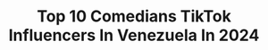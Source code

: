 ---
title: Top 10 Comedians TikTok Influencers In Venezuela In 2024
description: >-
  Find top comedians TikTok influencers in Venezuela in 2024. Most popular hashtags: #parati #comedia #fyp #venezuela.
platform: TikTok
hits: 55
text_top: Identify the best TikTok accounts on inBeat.
text_bottom: inBeat holds 55 TikTok influencers like this in Venezuela for you to connect with.
profiles:
  - username: "lorepereda7"
    fullname: >-
      MortyMOON🌙
    bio: >-
      🇻🇪 ⚠️Contest +18⚠️ 🚫SpamLike=Block ✨ 20K! ✨ Occosplay / Comedia / Cosplay /
    location: "Venezuela"
    followers: 20400
    engagement: 1968
    commentsToLikes: 0.060961
    id: ckbffupahasy50j23ffx96j7r
    verified: false
    hashtags: "#fyp, #madison, #wolf, #foryou"
  - username: "kheniavtb03"
    fullname: >-
      Khenia Tavera
    bio: >-
      Con mi toque de locura Amante de la actuación y comedia♡ INSTA: @kheniavtb
    location: "Venezuela"
    followers: 17500
    engagement: 1395
    commentsToLikes: 0.034569
    id: ckc8xqv8wlw1i0j23aovgvb0m
    verified: false
    hashtags: "#foryou, #parati, #fyp, #foryoupage"
  - username: "ariasmoro10"
    fullname: >-
      🌟Andrea Arias Moro🌟
    bio: >-
      Comunicadora Social. Comedia, Cocina, Beagles 🐶, Salud, Siembra y Belleza
    location: "Venezuela"
    followers: 103900
    engagement: 346
    commentsToLikes: 0.062342
    id: ckc36suq2vowr0j23eu09n15m
    verified: false
    hashtags: "#pegar, #parati, #arauz, #ecuador"
  - username: "ej.rblx"
    fullname: >-
      𓃰𓃰roblox𓃰𓃰
    bio: >-
      perdon que Corte El live
    location: "Venezuela"
    followers: 5516
    engagement: 2926
    commentsToLikes: 0.165679
    id: ckck65n8qrae70j23ycsc68b4
    verified: false
    hashtags: "#foryoupage, #destacame, #inverted, #voiceeffects"
  - username: "baddest_bi"
    fullname: >-
      Ori🌈
    bio: >-
      18 🌈🖤⛓🧚‍♀️✨💕⚔️ Sígueme en Ig: orianatoubia_ She/Her
    location: "Venezuela"
    followers: 50100
    engagement: 1975
    commentsToLikes: 0.023198
    id: ckaci1tu61nn10i78b91to6pu
    verified: false
    hashtags: "#trend, #makeup, #lesbian, #comedia"
  - username: "viregnavegas"
    fullname: >-
      Viregna Vegas
    bio: >-
      🇻🇪Madre de Tres♥️
    location: "Venezuela"
    followers: 9999
    engagement: 1740
    commentsToLikes: 0.097798
    id: ckbaecbmk6kht0j23mretzakf
    verified: false
    hashtags: "#coffee, #jajajaja, #venezuela, #comedia"
  - username: "husky.bae"
    fullname: >-
      Husky bae
    bio: >-
      Vive y deja vivir🪐✨ IG: husky.ce
    location: "Venezuela"
    followers: 127500
    engagement: 1896
    commentsToLikes: 0.028570
    id: cka0yvjglcvuv0i783mfzzgv6
    verified: false
    hashtags: "#comediaenespa, #fyp, #mexico, #parati"
  - username: "allbriel_"
    fullname: >-
      A ʟ ʟ ʙ ʀ ɪ ᴇ ʟ
    bio: >-
      💥Hombre Shadow ban 💥 CEO del "xd" Soy simple 🧃Critico todo lo que se mueva🧃
    location: "Venezuela"
    followers: 4847
    engagement: 1863
    commentsToLikes: 0.064244
    id: ckdcl9ir0nfex0j23hiybznkz
    verified: false
    hashtags: "#fyp, #comedia, #feminismo, #humor"
  - username: "lionmdina"
    fullname: >-
      LioN M'dina⚡️
    bio: >-
      📍V E N E Z U E L A🇻🇪 ig: @lionmdina Deja de stalkearme y sígueme ;) 🏁50k?🏁
    location: "Venezuela"
    followers: 58000
    engagement: 1767
    commentsToLikes: 0.043420
    id: ckdte495svlaq0j23p1ljii3z
    verified: false
    hashtags: "#venezuela, #foryou, #fyp, #comedia"
  - username: "leniart"
    fullname: >-
      Leniart
    bio: >-
      "La risa es el alimento del alma". 🇻🇪🇻🇪🇻🇪 ig: @soyleniart
    location: "Venezuela"
    followers: 29400
    engagement: 1438
    commentsToLikes: 0.025780
    id: ckce5gqynk2aq0j237mqbft8c
    verified: false
    hashtags: "#parati, #venezuela, #humor, #risa"
---